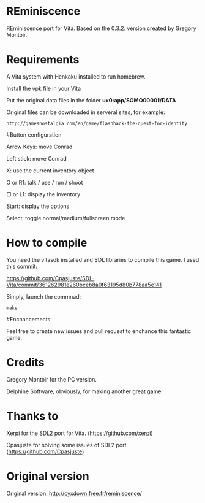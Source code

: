 # REminiscence
REminiscence port for Vita. Based on the 0.3.2. version created by Gregory Montoir.

# Requirements
A Vita system with Henkaku installed to run homebrew.

Install the vpk file in your Vita

Put the original data files in the folder **ux0:app/SOMO00001/DATA**

Original files can be downloaded in serveral sites, for example:

`http://gamesnostalgia.com/en/game/flashback-the-quest-for-identity`

#Button configuration

Arrow Keys:     move Conrad

Left stick:     move Conrad

X:              use the current inventory object

O or R1:        talk / use / run / shoot

□ or L1:        display the inventory

Start:          display the options

Select:         toggle normal/medium/fullscreen mode


# How to compile

You need the vitasdk installed and SDL libraries to compile this game. I used this commit:

https://github.com/Cpasjuste/SDL-Vita/commit/361262981e260bceb8a0f63195d80b778aa5e141

Simply, launch the commnad:

`make`

#Enchancements

Feel free to create new issues and pull request to enchance this fantastic game.

# Credits

Gregory Montoir for the PC version.

Delphine Software, obviously, for making another great game.

# Thanks to

Xerpi for the SDL2 port for Vita. (https://github.com/xerpi)

Cpasjuste for solving some issues of SDL2 port. (https://github.com/Cpasjuste)

# Original version

Original version: http://cyxdown.free.fr/reminiscence/


